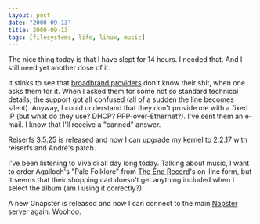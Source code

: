 ```yaml
---
layout: post
date: "2000-09-13"
title: 2000-09-13
tags: [filesystems, life, linux, music]
---
```

The nice thing today is that I have slept for 14 hours. I needed
that. And I still need yet another dose of it.

It stinks to see that
[broadbrand providers](http://www.ajato.com.br) don't know their
shit, when one asks them for it. When I asked them for some not so
standard technical details, the support got all confused (all of a
sudden the line becomes silent). Anyway, I could understand that
they don't provide me with a fixed IP (but what do they use? DHCP?
PPP-over-Ethernet?). I've sent them an e-mail. I know that I'll
receive a "canned" answer.

Reiserfs 3.5.25 is released and now I can upgrade my kernel to
2.2.17 with reiserfs and André's patch.

I've been listening to Vivaldi all day long today. Talking about
music, I want to order Agalloch's "Pale Folklore" from
[The End Record](http://www.theendrecords.com)'s on-line form, but
it seems that their shopping cart doesn't get anything included
when I select the album (am I using it correctly?).

A new Gnapster is released and now I can connect to the main
[Napster](http://www.napster.com/) server again. Woohoo.
